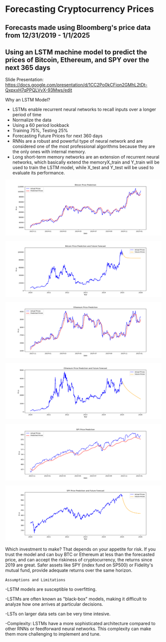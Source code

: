 # Forecasting Cryptocurrency Prices
## Forecasts made using Bloomberg's price data from 12/31/2019 - 1/1/2025
## Using an LSTM machine model to predict the prices of Bitcoin, Ethereum, and SPY over the next 365 days
Slide Presentation: https://docs.google.com/presentation/d/1CC2Po0kCFion2GMhL2tDt-QxpxxH7qPPQLVvX-93Mws/edit

Why an LSTM Model?
- LSTMs enable recurrent neural networks to recall inputs over a longer period of time
- Normalize the data
- Using a 60 period lookback
- Training 75%, Testing 25%
- Forecasting Future  Prices for next 360 days
- RNNs are a robust and powerful type of neural network and are considered one of the most professional algorithms because they are the only ones with internal memory.
- Long short-term memory networks are an extension of recurrent neural networks, which basically extend the memoryX_train and Y_train will be used to train the LSTM model, while X_test and Y_test will be used to evaluate its performance.

![BTC Training/Testing](https://github.com/ShaneRand/project-4/blob/main/prediction_graphs/bitcoin_prediction.png)


![BTC Forecasting](https://github.com/ShaneRand/project-4/blob/main/prediction_graphs/bitcoin_forecast.png)

![Ethereum Training/Testing](https://github.com/ShaneRand/project-4/blob/main/prediction_graphs/ethereum_prediction.png)


![Ethereum Forecasting](https://github.com/ShaneRand/project-4/blob/main/prediction_graphs/ethereum_forecast.png)

![SPY Training/Testing](https://github.com/ShaneRand/project-4/blob/main/prediction_graphs/spy_prediction.png)


![SPY Forecasting](https://github.com/ShaneRand/project-4/blob/main/prediction_graphs/spy_forecast.png)

Which investment to make?
That depends on your appetite for risk. If you trust the model and can buy BTC or Ethereum at less than the forecasted price, and can accept the riskiness of cryptocurrency, the returns since 2019 are great. Safer assets like SPY (index fund on SP500) or Fidelity's mutual fund, provide adequate returns over the same horizon.

    Assumptions and Limitations
-LSTM models are susceptible to overfitting. 

-LSTMs are often known as "black-box" models, making it difficult to analyze how one arrives at particular decisions.

-LSTs on larger data sets can be very time intesive.

-Complexity: LSTMs have a more sophisticated architecture compared to other RNNs or feedforward neural networks. This complexity can make them more challenging to implement and tune.
